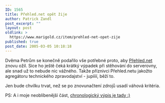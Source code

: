 ```yaml
---
ID: 1565
title: Přehled.net opět žije
author: Patrick Zandl
post_excerpt: ""
layout: post
oldlink: >
  https://www.marigold.cz/item/prehled-net-opet-zije
published: true
post_date: 2005-03-05 10:18:18
---
```

<p>Dvěma Petrům se konečně podařilo vše potřebné proto, aby <a href="http://www.prehled.net">Přehled.net</a> znovu ožil. Sice ho ještě čeká krátký výpadek při stěhování do serverovny, ale snad už to nebude nic vážného. Takže příznivci Přehled.netu jakožto agregátoru technického zpravodajství  - jupíííí, běží to. </p>

<p>Jen bude chvilku trvat, než se po znovunačtení zdrojů usadí váhová kritéria. </p>

<p>PS: A i moje neoblíbenější část, <a href="http://www.prehled.net/chrono">chronologický výpis je tady :)</a>
</p>

